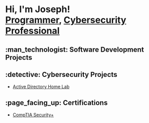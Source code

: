 <h1>Hi, I'm Joseph! <br/><a href="https://github.com/josephybarra">Programmer</a>, <a href="https://www.linkedin.com/in/jayybarra/">Cybersecurity Professional</a>

<h2>:man_technologist: Software Development Projects</h2>
  

<h2>:detective: Cybersecurity Projects</h2>

- [Active Directory Home Lab](https://www.github.com/josephybarra/laburl)
  
<h2>:page_facing_up: Certifications</h2>

- [CompTIA Security+](https://www.google.com)  
<!--
**josephybarra/josephybarra** is a ✨ _special_ ✨ repository because its `README.md` (this file) appears on your GitHub profile.

Here are some ideas to get you started:

- 🔭 I’m currently working on ...
- 🌱 I’m currently learning ...
- 👯 I’m looking to collaborate on ...
- 🤔 I’m looking for help with ...
- 💬 Ask me about ...
- 📫 How to reach me: ...
- 😄 Pronouns: ...
- ⚡ Fun fact: ...
-->

